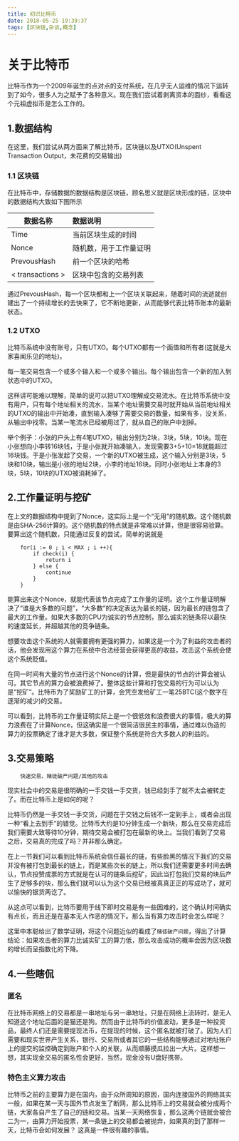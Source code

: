 ```yaml
---
title: 初识比特币
date: 2018-05-25 19:39:37
tags: [区块链,杂谈,概念]
---
```

# 关于比特币



比特币作为一个2009年诞生的点对点的支付系统，在几乎无人运维的情况下运转到了如今，很多人为之赋予了各种意义。现在我们尝试着剥离资本的面纱，看看这个元祖虚拟币是怎么工作的。


## 1.数据结构


在这里，我们尝试从两方面来了解比特币，区块链以及UTXO(Unspent Transaction Output，未花费的交易输出)

### 1.1 区块链
在比特币中，存储数据的数据结构是区块链，顾名思义就是区块形成的链，区块中的数据结构大致如下图所示    

| 数据名称 | 数据说明 |
|--|:--|
| Time | 当前区块生成的时间  |
| Nonce | 随机数，用于工作量证明  |
| PrevousHash |前一个区块的哈希|
| < transactions > | 区块中包含的交易列表  | 


通过PrevousHash，每一个区块都和上一个区块关联起来，随着时间的流逝就创建出了一个持续增长的去快来了，它不断地更新，从而能够代表比特币账本的最新状态。

### 1.2 UTXO
比特币系统中没有账号，只有UTXO。每个UTXO都有一个面值和所有者(这就是大家喜闻乐见的地址)。

每一笔交易包含一个或多个输入和一个或多个输出。每个输出包含一个新的加入到状态中的UTXO。    

这样讲可能难以理解，简单的说可以把UTXO理解成交易流水。在比特币系统中没有用户，只有每个地址相关的流水，当某个地址需要交易时就开始从当前地址相关的UTXO的输出中开始凑，直到输入凑够了需要交易的数量，如果有多，没关系，从输出中找零。当某一笔流水已经被用过了，就从自己的账户中划掉。    

举个例子：小张的户头上有4笔UTXO，输出分别为2块，3块，5块，10块。现在小张想向小李转16块钱，于是小张就开始凑输入，发现需要3+5+10=18就能超过16块钱。于是小张发起了交易，一个新的UTXO被生成，这个输入分别是3块，5块和10块，输出是小张的地址2块，小李的地址16块。同时小张地址上本身的3块，5块，10块的UTXO被消耗掉了。



## 2.工作量证明与挖矿


在上文的数据结构中提到了Nonce，这实际上是一个“无用”的随机数。这个随机数是由SHA-256计算的。这个随机数的特点就是非常难以计算，但是很容易验算。要算出这个随机数，只能通过反复的尝试，简单的说就是
```
    for(i := 0 ; i < MAX ; i ++){
        if check(i) {
            return i
        } else {
            continue
        }
    } 
```
能算出来这个Nonce，就能代表该节点完成了工作量的证明。这个工作量证明解决了“谁是大多数的问题”，“大多数”的决定表达为最长的链，因为最长的链包含了最大的工作量。如果大多数的CPU为诚实的节点控制，那么诚实的链条将以最快的速度延长，并超越其他的竞争链条。

想要攻击这个系统的人就需要拥有更强的算力，如果这是一个为了利益的攻击者的话，他会发现用这个算力在系统中合法经营会获得更高的收益，攻击这个系统会使这个系统贬值。
 
在同一时间有大量的节点进行这个Nonce的计算，但是最快的节点的计算会被认可。其它节点的算力会被浪费掉了。整体这些计算和打包交易的行为可以认为是“挖矿”。比特币为了奖励矿工的计算，会凭空发给矿工一笔25BTC(这个数字在逐渐的减少)的交易。

可以看到，比特币的工作量证明实际上是一个很低效和浪费很大的事情，极大的算力浪费在了计算Nonce，但这确实是一个很简洁很民主的事情，通过难以伪造的算力的投票确定了谁才是大多数，保证整个系统是符合大多数人的利益的。


## 3.交易策略
> 

```
    快速交易、赌徒破产问题/其他的攻击
```
现实社会中的交易是很明确的一手交钱一手交货，钱已经到手了就不太会被转走了。而在比特币上是如何的呢？    

比特币仍然是一手交钱一手交货，问题在于交钱之后钱不一定到手上，或者会出现一种“看上去到手”的错觉。比特币大约是10分钟生成一个新块，那么在交易完成后我们需要大致等待10分钟，期待交易会被打包在最新的块上。当我们看到了交易之后，交易真的完成了吗？并非那么确定。

在上一节我们可以看到比特币系统会信任最长的链，有些脸黑的情况下我们的交易并没有被打包到最长的链上，而是某些次长的链上，所以我们还需要更多时间去确认，节点投赞成票的方式就是在认可的链条后挖矿，因此当打包我们交易的块后产生了足够多的块，那么我们就可以认为这个交易已经被真真正正的写成功了，就可以愉快的银货两讫了。

从这点可以看到，比特币要用于线下即时交易是有一些困难的，这个确认时间确实有点长，而且还是在基本无人作恶的情况下。那么当有算力攻击时会怎么样呢？

这里中本聪给出了数学证明，将这个问题近似的看成了`赌徒破产问题`，得出了计算结论：如果攻击者的算力比诚实矿工的算力低，那么攻击成功的概率会因为区块数的增长而呈指数化的下降。



## 4.一些瞎侃

### 匿名
在比特币网络上的交易都是一串地址与另一串地址，只是在网络上流转时，是无人知道这个地址后面的是猫还是狗。然而由于比特币的价值波动，更多是一种投资品，最终人们还是需要提现法币，在提现的时候，这个匿名就被打破了。因为人们需要和现实世界产生关系，银行、交易所或者其它的一些结构能够通过对地址账户上的提交的监控确定到账户和个人的关联，从而顺藤摸瓜拉出一大片。这样想一想，其实现金交易的匿名性会更好，当然，现金没有U盘好携带。

### 特色主义算力攻击

比特币之前的主要算力是在国内，由于众所周知的原因，国内连接国外的网络其实一般，如果在某一天与国外节点发生了断网，那么比特币上的交易就会被分成两个链，大家各自产生了自己的链和交易。当某一天网络恢复，那么这两个链就会被合二为一，由算力开始投票，某一条链上的交易都会被抛弃，如果真的到了那样一天，比特币会如何发展？ 这真是一件很有趣的事情。

